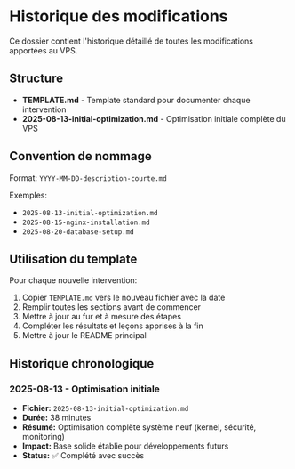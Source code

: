 # Historique des modifications

Ce dossier contient l'historique détaillé de toutes les modifications apportées au VPS.

## Structure

- **TEMPLATE.md** - Template standard pour documenter chaque intervention
- **2025-08-13-initial-optimization.md** - Optimisation initiale complète du VPS

## Convention de nommage

Format: `YYYY-MM-DD-description-courte.md`

Exemples:
- `2025-08-13-initial-optimization.md`
- `2025-08-15-nginx-installation.md`  
- `2025-08-20-database-setup.md`

## Utilisation du template

Pour chaque nouvelle intervention:

1. Copier `TEMPLATE.md` vers le nouveau fichier avec la date
2. Remplir toutes les sections avant de commencer
3. Mettre à jour au fur et à mesure des étapes
4. Compléter les résultats et leçons apprises à la fin
5. Mettre à jour le README principal

## Historique chronologique

### 2025-08-13 - Optimisation initiale
- **Fichier:** `2025-08-13-initial-optimization.md`
- **Durée:** 38 minutes
- **Résumé:** Optimisation complète système neuf (kernel, sécurité, monitoring)
- **Impact:** Base solide établie pour développements futurs
- **Status:** ✅ Complété avec succès
